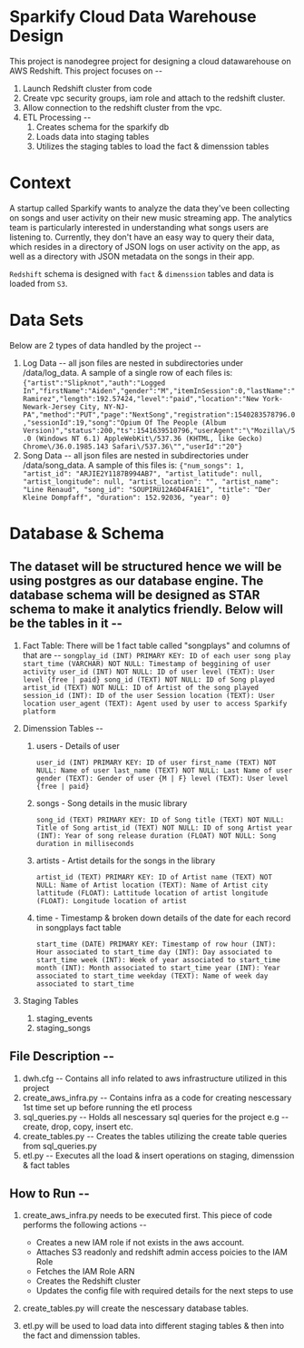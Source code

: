 # Sparkify Cloud Data Warehouse Design
This project is nanodegree project for designing a cloud datawarehouse on AWS Redshift. This project focuses on --
 1. Launch Redshift cluster from code
 2. Create vpc security groups, iam role and attach to the redshift cluster.
 3. Allow connection to the redshift cluster from the vpc.
 4. ETL Processing --
     1. Creates schema for the sparkify db
     2. Loads data into staging tables
     3. Utilizes the staging tables to load the fact & dimenssion tables
     
# Context
   
A startup called Sparkify wants to analyze the data they've been collecting on songs and user activity on their new music streaming app. The analytics team is particularly interested in understanding what songs users are listening to. Currently, they don't have an easy way to query their data, which resides in a directory of JSON logs on user activity on the app, as well as a directory with JSON metadata on the songs in their app.

`Redshift` schema is designed with `fact` & `dimenssion` tables and data is loaded from `S3`.

# Data Sets

Below are 2 types of data handled by the project --
    
1. Log Data -- all json files are nested in subdirectories under /data/log_data. A sample of a single row of each files is:
   `{"artist":"Slipknot","auth":"Logged In","firstName":"Aiden","gender":"M","itemInSession":0,"lastName":"Ramirez","length":192.57424,"level":"paid","location":"New York-Newark-Jersey City, NY-NJ-PA","method":"PUT","page":"NextSong","registration":1540283578796.0,"sessionId":19,"song":"Opium Of The People (Album Version)","status":200,"ts":1541639510796,"userAgent":"\"Mozilla\/5.0 (Windows NT 6.1) AppleWebKit\/537.36 (KHTML, like Gecko) Chrome\/36.0.1985.143 Safari\/537.36\"","userId":"20"}
` 
2. Song Data --  all json files are nested in subdirectories under /data/song_data. A sample of this files is:
   `{"num_songs": 1, "artist_id": "ARJIE2Y1187B994AB7", "artist_latitude": null, "artist_longitude": null, "artist_location": "", "artist_name": "Line Renaud", "song_id": "SOUPIRU12A6D4FA1E1", "title": "Der Kleine Dompfaff", "duration": 152.92036, "year": 0}`
   
   
# Database & Schema

## The dataset will be structured hence we will be using postgres as our database engine. The database schema will be designed as STAR schema to make it analytics friendly. Below will be the tables in it --

   1. Fact Table: There will be 1 fact table called "songplays" and columns of that are --
       `songplay_id (INT) PRIMARY KEY: ID of each user song play
        start_time (VARCHAR) NOT NULL: Timestamp of beggining of user activity
        user_id (INT) NOT NULL: ID of user
       level (TEXT): User level {free | paid}
       song_id (TEXT) NOT NULL: ID of Song played
       artist_id (TEXT) NOT NULL: ID of Artist of the song played
       session_id (INT): ID of the user Session
       location (TEXT): User location
       user_agent (TEXT): Agent used by user to access Sparkify platform`
         
   2. Dimenssion Tables -- 
       1. users - Details of user
       
           `user_id (INT) PRIMARY KEY: ID of user
           first_name (TEXT) NOT NULL: Name of user
           last_name (TEXT) NOT NULL: Last Name of user
           gender (TEXT): Gender of user {M | F}
           level (TEXT): User level {free | paid}`
            
       2. songs - Song details in the music library

          `song_id (TEXT) PRIMARY KEY: ID of Song
          title (TEXT) NOT NULL: Title of Song
          artist_id (TEXT) NOT NULL: ID of song Artist
          year (INT): Year of song release
          duration (FLOAT) NOT NULL: Song duration in milliseconds`
          
       3. artists - Artist details for the songs in the library
       
          `artist_id (TEXT) PRIMARY KEY: ID of Artist
          name (TEXT) NOT NULL: Name of Artist
          location (TEXT): Name of Artist city
          lattitude (FLOAT): Lattitude location of artist
          longitude (FLOAT): Longitude location of artist`
      
      4. time - Timestamp & broken down details of the date for each record in songplays fact table

         `start_time (DATE) PRIMARY KEY: Timestamp of row
         hour (INT): Hour associated to start_time
         day (INT): Day associated to start_time
         week (INT): Week of year associated to start_time
         month (INT): Month associated to start_time
         year (INT): Year associated to start_time
         weekday (TEXT): Name of week day associated to start_time`
         
 3. Staging Tables
       1. staging_events
       2. staging_songs 

## File Description --
 1. dwh.cfg -- Contains all info related to aws infrastructure utilized in this project
 2. create_aws_infra.py -- Contains infra as a code for creating nescessary 1st time set up before running the etl process
 3. sql_queries.py -- Holds all nescessary sql queries for the project e.g -- create, drop, copy, insert etc.
 4. create_tables.py -- Creates the tables utilizing the create table queries from sql_queries.py
 5. etl.py -- Executes all the load & insert operations on staging, dimenssion & fact tables

## How to Run --
 1. create_aws_infra.py needs to be executed first. This piece of code performs the following actions --
     -  Creates a new IAM role if not exists in the aws account.
     -  Attaches S3 readonly and redshift admin access poicies to the IAM Role
     -  Fetches the IAM Role ARN
     -  Creates the Redshift cluster
     -  Updates the config file with required details for the next steps to use
     
 2. create_tables.py will create the nescessary database tables.
 3. etl.py will be used to load data into different staging tables & then into the fact and dimenssion tables.